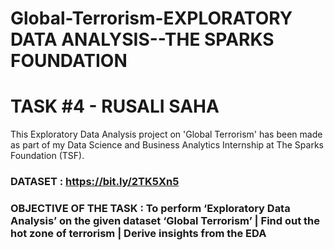 # Global-Terrorism-EXPLORATORY DATA ANALYSIS--THE SPARKS FOUNDATION

# TASK #4 - RUSALI SAHA

This Exploratory Data Analysis project on 'Global Terrorism' has been made as part of my Data Science and Business Analytics Internship at The Sparks Foundation (TSF).

### DATASET : https://bit.ly/2TK5Xn5

### OBJECTIVE OF THE TASK : To perform ‘Exploratory Data Analysis’ on the given dataset ‘Global Terrorism’ | Find out the hot zone of terrorism | Derive insights from the EDA
